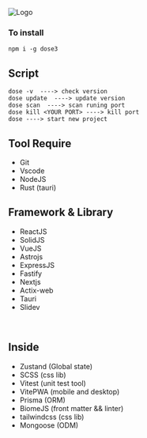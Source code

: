 ![Logo](https://github.com/donnie3237/DosE3/blob/main/banner.png)

### To install

```
npm i -g dose3
```

## Script
```
dose -v  ----> check version
dose update  ----> update version
dose scan  ----> scan runing port
dose kill <YOUR PORT> ----> kill port
dose ----> start new project
```

## Tool Require
* Git<br/>
* Vscode<br/>
* NodeJS<br/>
* Rust (tauri)
  
## Framework & Library
* ReactJS 
* SolidJS
* VueJS 
* Astrojs
* ExpressJS
* Fastify
* Nextjs
* Actix-web
* Tauri
* Slidev
<br/>

## Inside
* Zustand (Global state)
* SCSS (css lib)
* Vitest (unit test tool)
* VitePWA (mobile and desktop)
* Prisma (ORM)
* BiomeJS (front matter && linter)
* tailwindcss (css lib)
* Mongoose (ODM)
